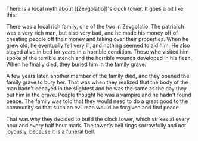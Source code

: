 There is a local myth about [[Zevgolatio]]'s clock tower. It goes a bit like this:

There was a local rich family, one of the two in Zevgolatio. The patriarch was a very rich man, but also very bad, and he made his money off of cheating people off their money and taking over their properties. When he grew old, he eventually fell very ill, and nothing seemed to aid him. He also stayed alive in bed for years in a horrible condition. Those who visited him spoke of the terrible stench and the horrible wounds developed in his flesh. When he finally died, they buried him in the family grave.

A few years later, another member of the family died, and they opened the family grave to bury her. That was when they realized that the body of the man hadn't decayed in the slightest and he was the same as the day they put him in the grave. People thought he was a vampire and he hadn't found peace. The family was told that they would need to do a great good to the community so that such an evil man would be forgiven and find peace. 

That was why they decided to build the clock tower, which strikes at every hour and every half hour mark. The tower's bell rings sorrowfully and not joyously, because it is a funeral bell.